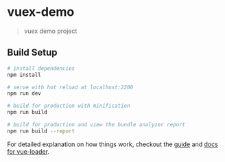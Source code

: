# vuex-demo

> vuex demo project

## Build Setup

``` bash
# install dependencies
npm install

# serve with hot reload at localhost:2200
npm run dev

# build for production with minification
npm run build

# build for production and view the bundle analyzer report
npm run build --report
```

For detailed explanation on how things work, checkout the [guide](http://vuejs-templates.github.io/webpack/) and [docs for vue-loader](http://vuejs.github.io/vue-loader).
